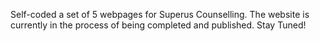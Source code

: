 Self-coded a set of 5 webpages for Superus Counselling. The website is currently in the process of being completed and published. Stay Tuned!

